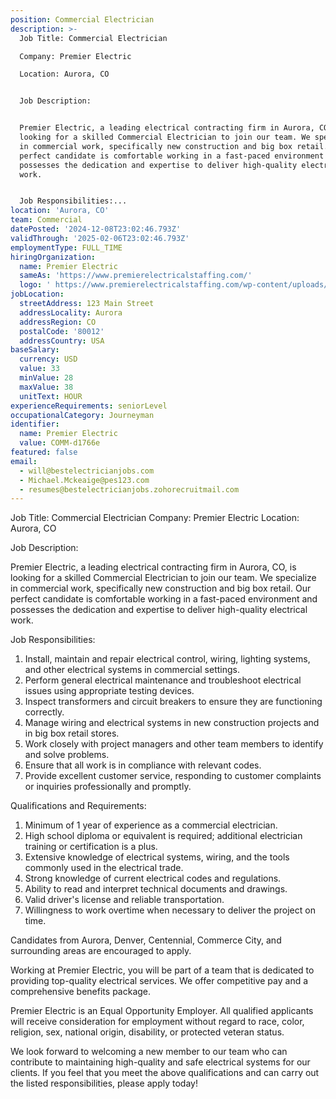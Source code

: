 ```yaml
---
position: Commercial Electrician
description: >-
  Job Title: Commercial Electrician

  Company: Premier Electric

  Location: Aurora, CO


  Job Description:


  Premier Electric, a leading electrical contracting firm in Aurora, CO, is
  looking for a skilled Commercial Electrician to join our team. We specialize
  in commercial work, specifically new construction and big box retail. Our
  perfect candidate is comfortable working in a fast-paced environment and
  possesses the dedication and expertise to deliver high-quality electrical
  work.


  Job Responsibilities:...
location: 'Aurora, CO'
team: Commercial
datePosted: '2024-12-08T23:02:46.793Z'
validThrough: '2025-02-06T23:02:46.793Z'
employmentType: FULL_TIME
hiringOrganization:
  name: Premier Electric
  sameAs: 'https://www.premierelectricalstaffing.com/'
  logo: ' https://www.premierelectricalstaffing.com/wp-content/uploads/2020/05/Premier-Electrical-Staffing-logo.png'
jobLocation:
  streetAddress: 123 Main Street
  addressLocality: Aurora
  addressRegion: CO
  postalCode: '80012'
  addressCountry: USA
baseSalary:
  currency: USD
  value: 33
  minValue: 28
  maxValue: 38
  unitText: HOUR
experienceRequirements: seniorLevel
occupationalCategory: Journeyman
identifier:
  name: Premier Electric
  value: COMM-d1766e
featured: false
email:
  - will@bestelectricianjobs.com
  - Michael.Mckeaige@pes123.com
  - resumes@bestelectricianjobs.zohorecruitmail.com
---
```




Job Title: Commercial Electrician
Company: Premier Electric
Location: Aurora, CO

Job Description:

Premier Electric, a leading electrical contracting firm in Aurora, CO, is looking for a skilled Commercial Electrician to join our team. We specialize in commercial work, specifically new construction and big box retail. Our perfect candidate is comfortable working in a fast-paced environment and possesses the dedication and expertise to deliver high-quality electrical work.

Job Responsibilities:

1. Install, maintain and repair electrical control, wiring, lighting systems, and other electrical systems in commercial settings.
2. Perform general electrical maintenance and troubleshoot electrical issues using appropriate testing devices.
3. Inspect transformers and circuit breakers to ensure they are functioning correctly.
4. Manage wiring and electrical systems in new construction projects and in big box retail stores.
5. Work closely with project managers and other team members to identify and solve problems.
6. Ensure that all work is in compliance with relevant codes.
7. Provide excellent customer service, responding to customer complaints or inquiries professionally and promptly.

Qualifications and Requirements:

1. Minimum of 1 year of experience as a commercial electrician.
2. High school diploma or equivalent is required; additional electrician training or certification is a plus.
3. Extensive knowledge of electrical systems, wiring, and the tools commonly used in the electrical trade.
4. Strong knowledge of current electrical codes and regulations.
5. Ability to read and interpret technical documents and drawings.
6. Valid driver's license and reliable transportation.
7. Willingness to work overtime when necessary to deliver the project on time.

Candidates from Aurora, Denver, Centennial, Commerce City, and surrounding areas are encouraged to apply.

Working at Premier Electric, you will be part of a team that is dedicated to providing top-quality electrical services. We offer competitive pay and a comprehensive benefits package.

Premier Electric is an Equal Opportunity Employer. All qualified applicants will receive consideration for employment without regard to race, color, religion, sex, national origin, disability, or protected veteran status. 

We look forward to welcoming a new member to our team who can contribute to maintaining high-quality and safe electrical systems for our clients. If you feel that you meet the above qualifications and can carry out the listed responsibilities, please apply today!